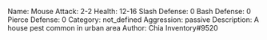 Name: Mouse
Attack: 2-2
Health: 12-16
Slash Defense: 0
Bash Defense: 0
Pierce Defense: 0
Category: not_defined
Aggression: passive
Description: A house pest common in urban area
Author: Chia Inventory#9520